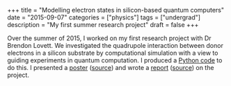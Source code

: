 +++
title = "Modelling electron states in silicon-based quantum computers"
date = "2015-09-07"
categories = ["physics"]
tags = ["undergrad"]
description = "My first summer research project"
draft = false
+++

Over the summer of 2015, I worked on my first research project with Dr Brendon Lovett.
We investigated the quadrupole interaction between donor electrons in a silicon substrate by computational simulation with a view to guiding experiments in quantum computation.
I produced a [Python code](https://bitbucket.org/ryanmoodie/quadrupole-interaction) to do this.
I presented a [poster](https://bitbucket.org/ryanmoodie/quadrupole-interaction-poster/raw/309f76e958ad30a90b9f085b2db911b701a9613c/poster_portrait.pdf) ([source](https://bitbucket.org/ryanmoodie/quadrupole-interaction-poster)) and wrote a [report](https://bitbucket.org/ryanmoodie/quadrupole-interaction-report/raw/d0dff4b4ce71eb4434dc9f405e6fad27c3c3fee9/report.pdf) ([source](https://bitbucket.org/ryanmoodie/quadrupole-interaction-report)) on the project.
